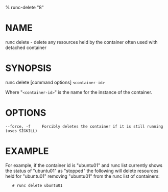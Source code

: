 % runc-delete "8"

# NAME
   runc delete - delete any resources held by the container often used with detached container

# SYNOPSIS
   runc delete [command options] `<container-id>`

Where "`<container-id>`" is the name for the instance of the container.

# OPTIONS
    --force, -f		Forcibly deletes the container if it is still running (uses SIGKILL)

# EXAMPLE
For example, if the container id is "ubuntu01" and runc list currently shows the
status of "ubuntu01" as "stopped" the following will delete resources held for
"ubuntu01" removing "ubuntu01" from the runc list of containers:  

       # runc delete ubuntu01
